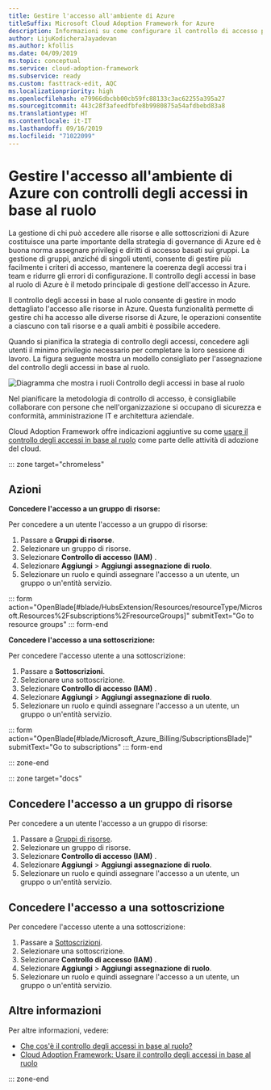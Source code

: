 ```yaml
---
title: Gestire l'accesso all'ambiente di Azure
titleSuffix: Microsoft Cloud Adoption Framework for Azure
description: Informazioni su come configurare il controllo di accesso per l'ambiente di Azure con il controllo degli accessi in base al ruolo.
author: LijuKodicheraJayadevan
ms.author: kfollis
ms.date: 04/09/2019
ms.topic: conceptual
ms.service: cloud-adoption-framework
ms.subservice: ready
ms.custom: fasttrack-edit, AQC
ms.localizationpriority: high
ms.openlocfilehash: e79966dbcbb00cb59fc88133c3ac62255a395a27
ms.sourcegitcommit: 443c28f3afeedfbfe8b9980875a54afdbebd83a8
ms.translationtype: HT
ms.contentlocale: it-IT
ms.lasthandoff: 09/16/2019
ms.locfileid: "71022099"
---
```

# <a name="manage-access-to-your-azure-environment-with-role-based-access-controls"></a>Gestire l'accesso all'ambiente di Azure con controlli degli accessi in base al ruolo

La gestione di chi può accedere alle risorse e alle sottoscrizioni di Azure costituisce una parte importante della strategia di governance di Azure ed è buona norma assegnare privilegi e diritti di accesso basati sui gruppi. La gestione di gruppi, anziché di singoli utenti, consente di gestire più facilmente i criteri di accesso, mantenere la coerenza degli accessi tra i team e ridurre gli errori di configurazione. Il controllo degli accessi in base al ruolo di Azure è il metodo principale di gestione dell'accesso in Azure.

Il controllo degli accessi in base al ruolo consente di gestire in modo dettagliato l'accesso alle risorse in Azure. Questa funzionalità permette di gestire chi ha accesso alle diverse risorse di Azure, le operazioni consentite a ciascuno con tali risorse e a quali ambiti è possibile accedere.

Quando si pianifica la strategia di controllo degli accessi, concedere agli utenti il minimo privilegio necessario per completare la loro sessione di lavoro. La figura seguente mostra un modello consigliato per l'assegnazione del controllo degli accessi in base al ruolo.

![Diagramma che mostra i ruoli Controllo degli accessi in base al ruolo](./media/manage-access/role-examples.png)

Nel pianificare la metodologia di controllo di accesso, è consigliabile collaborare con persone che nell'organizzazione si occupano di sicurezza e conformità, amministrazione IT e architettura aziendale.

Cloud Adoption Framework offre indicazioni aggiuntive su come [usare il controllo degli accessi in base al ruolo](../azure-best-practices/roles.md) come parte delle attività di adozione del cloud.

::: zone target="chromeless"

## <a name="actions"></a>Azioni

**Concedere l'accesso a un gruppo di risorse:**

Per concedere a un utente l'accesso a un gruppo di risorse:

1. Passare a **Gruppi di risorse**.
1. Selezionare un gruppo di risorse.
1. Selezionare **Controllo di accesso (IAM)** .
1. Selezionare **Aggiungi** > **Aggiungi assegnazione di ruolo**.
1. Selezionare un ruolo e quindi assegnare l'accesso a un utente, un gruppo o un'entità servizio.

::: form action="OpenBlade[#blade/HubsExtension/Resources/resourceType/Microsoft.Resources%2Fsubscriptions%2FresourceGroups]" submitText="Go to resource groups" ::: form-end

**Concedere l'accesso a una sottoscrizione:**

Per concedere l'accesso utente a una sottoscrizione:

1. Passare a **Sottoscrizioni**.
1. Selezionare una sottoscrizione.
1. Selezionare **Controllo di accesso (IAM)** .
1. Selezionare **Aggiungi** > **Aggiungi assegnazione di ruolo**.
1. Selezionare un ruolo e quindi assegnare l'accesso a un utente, un gruppo o un'entità servizio.

::: form action="OpenBlade[#blade/Microsoft_Azure_Billing/SubscriptionsBlade]" submitText="Go to subscriptions" ::: form-end

::: zone-end

::: zone target="docs"

## <a name="grant-resource-group-access"></a>Concedere l'accesso a un gruppo di risorse

Per concedere a un utente l'accesso a un gruppo di risorse:

1. Passare a [Gruppi di risorse](https://portal.azure.com/#blade/HubsExtension/Resources/resourceType/Microsoft.Resources%2Fsubscriptions%2FresourceGroups).
1. Selezionare un gruppo di risorse.
1. Selezionare **Controllo di accesso (IAM)** .
1. Selezionare **Aggiungi** > **Aggiungi assegnazione di ruolo**.
1. Selezionare un ruolo e quindi assegnare l'accesso a un utente, un gruppo o un'entità servizio.

## <a name="grant-subscription-access"></a>Concedere l'accesso a una sottoscrizione

Per concedere l'accesso utente a una sottoscrizione:

1. Passare a [Sottoscrizioni](https://portal.azure.com/#blade/Microsoft_Azure_Billing/SubscriptionsBlade).
1. Selezionare una sottoscrizione.
1. Selezionare **Controllo di accesso (IAM)** .
1. Selezionare **Aggiungi** > **Aggiungi assegnazione di ruolo**.
1. Selezionare un ruolo e quindi assegnare l'accesso a un utente, un gruppo o un'entità servizio.

## <a name="learn-more"></a>Altre informazioni

Per altre informazioni, vedere:

- [Che cos'è il controllo degli accessi in base al ruolo?](https://docs.microsoft.com/azure/role-based-access-control/overview)
- [Cloud Adoption Framework: Usare il controllo degli accessi in base al ruolo](../azure-best-practices/roles.md)

::: zone-end
